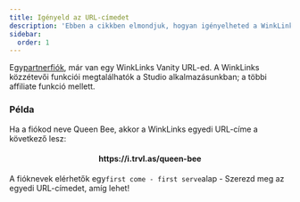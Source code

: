 ```yaml
---
title: Igényeld az URL-címedet
description: 'Ebben a cikkben elmondjuk, hogyan igényelheted a WinkLinks Vanity URL-címedet.'
sidebar:
  order: 1
---
```

Egy[partnerfiók](/studio/what-is-studio), már van egy WinkLinks Vanity URL-ed. A WinkLinks közzétevői funkciói megtalálhatók a Studio alkalmazásunkban; a többi affiliate funkció mellett.

### Példa

Ha a fiókod neve Queen Bee, akkor a WinkLinks egyedi URL-címe a következő lesz:

<h4 align="center">https://i.trvl.as/queen-bee</h4>


A fióknevek elérhetők egy`first come - first serve`alap - Szerezd meg az egyedi URL-címedet, amíg lehet!

